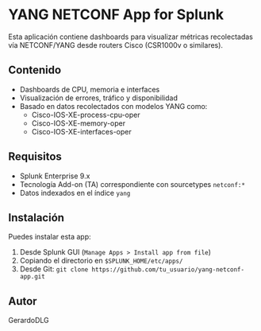 # YANG NETCONF App for Splunk

Esta aplicación contiene dashboards para visualizar métricas recolectadas vía NETCONF/YANG desde routers Cisco (CSR1000v o similares).

## Contenido
- Dashboards de CPU, memoria e interfaces
- Visualización de errores, tráfico y disponibilidad
- Basado en datos recolectados con modelos YANG como:
  - Cisco-IOS-XE-process-cpu-oper
  - Cisco-IOS-XE-memory-oper
  - Cisco-IOS-XE-interfaces-oper

## Requisitos
- Splunk Enterprise 9.x
- Tecnología Add-on (TA) correspondiente con sourcetypes `netconf:*`
- Datos indexados en el índice `yang`

## Instalación
Puedes instalar esta app:
1. Desde Splunk GUI (`Manage Apps > Install app from file`)
2. Copiando el directorio en `$SPLUNK_HOME/etc/apps/`
3. Desde Git: `git clone https://github.com/tu_usuario/yang-netconf-app.git`

## Autor
GerardoDLG

